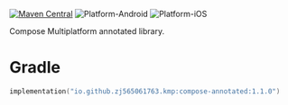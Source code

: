 [![Maven Central](https://img.shields.io/maven-central/v/io.github.zj565061763.kmp/compose-annotated)](https://central.sonatype.com/search?q=g:io.github.zj565061763.kmp+compose-annotated)
![Platform-Android](https://img.shields.io/badge/Platform-Android-brightgreen)
![Platform-iOS](https://img.shields.io/badge/Platform-iOS-brightgreen)

Compose Multiplatform annotated library.

# Gradle

```kotlin
implementation("io.github.zj565061763.kmp:compose-annotated:1.1.0")
```